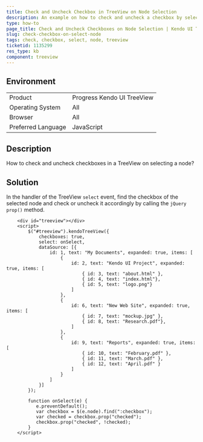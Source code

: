 ```yaml
---
title: Check and Uncheck Checkbox in TreeView on Node Selection
description: An example on how to check and uncheck a checkbox by selecting a node in a Kendo UI TreeView.
type: how-to
page_title: Check and Uncheck Checkboxes on Node Selection | Kendo UI TreeView
slug: check-checkbox-on-select-node
tags: check, checkbox, select, node, treeview
ticketid: 1135299
res_type: kb
component: treeview
---
```


## Environment

<table>
 <tr>
  <td>Product</td>
  <td>Progress Kendo UI TreeView</td>
 </tr>
 <tr>
  <td>Operating System</td>
  <td>All</td>
 </tr>
 <tr>
  <td>Browser</td>
  <td>All</td>
 </tr>
 <tr>
  <td>Preferred Language</td>
  <td>JavaScript</td>
 </tr>
</table>

## Description

How to check and uncheck checkboxes in a TreeView on selecting a node?

## Solution

In the handler of the TreeView `select` event, find the checkbox of the selected node and check or uncheck it accordingly by calling the `jQuery prop()` method.

```dojo
	<div id="treeview"></div>
    <script>
        $("#treeview").kendoTreeView({
            checkboxes: true,
            select: onSelect,
            dataSource: [{
                id: 1, text: "My Documents", expanded: true, items: [
                    {
                        id: 2, text: "Kendo UI Project", expanded: true, items: [
                            { id: 3, text: "about.html" },
                            { id: 4, text: "index.html"},
                            { id: 5, text: "logo.png"}
                        ]
                    },
                    {
                        id: 6, text: "New Web Site", expanded: true, items: [
                            { id: 7, text: "mockup.jpg" },
                            { id: 8, text: "Research.pdf"},
                        ]
                    },
                    {
                        id: 9, text: "Reports", expanded: true, items: [
                            { id: 10, text: "February.pdf" },
                            { id: 11, text: "March.pdf" },
                            { id: 12, text: "April.pdf" }
                        ]
                    }
                ]
            }]
        });

        function onSelect(e) {
 		   e.preventDefault();						
 		   var checkbox = $(e.node).find(":checkbox");
 		   var checked = checkbox.prop("checked");
 		   checkbox.prop("checked", !checked); 						 
        }
    </script>
```
